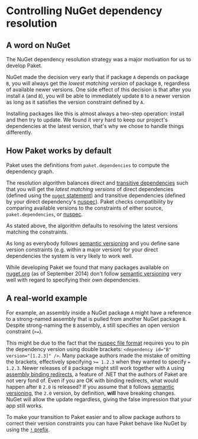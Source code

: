 # Controlling NuGet dependency resolution

## A word on NuGet

The NuGet dependency resolution strategy was a major motivation for us to
develop Paket.

NuGet made the decision very early that if package `A` depends on package `B`,
you will always get the *lowest matching version* of package `B`, regardless of
available newer versions. One side effect of this decision is that after you
install `A` (and `B`), you will  be able to immediately update `B` to a newer
version as long as it satisfies the version constraint defined by `A`.

Installing packages like this is almost always a two-step operation: install and
then try to update. We found it very hard to keep our project's dependencies at
the latest version, that's why we chose to handle things differently.

## How Paket works by default

Paket uses the definitions from `paket.dependencies` to compute the dependency
graph.

The resolution algorithm balances direct and
[transitive dependencies](faq.html#transitive) such that you will get the
*latest matching versions* of direct dependencies (defined using the
[`nuget` statement](#dependencies)) and transitive dependencies (defined by your
direct dependency's
[nuspec](http://docs.nuget.org/docs/reference/nuspec-reference)). Paket checks
compatibility by comparing available versions to the constraints of either
source, `paket.dependencies`, or
[nuspec](http://docs.nuget.org/docs/reference/nuspec-reference).

As stated above, the algorithm defaults to resolving the latest versions
matching the constraints.

As long as everybody follows [semantic versioning](http://semver.org) and you
define sane version constraints (e.g. within a major version) for your direct
dependencies the system is very likely to work well.

While developing Paket we found that many packages available on
[nuget.org](http://www.nuget.org) (as of September 2014) don't follow
[semantic versioning](http://semver.org) very well with regard to specifying
their own dependencies.

## A real-world example

For example, an assembly inside a NuGet package `A` might have a reference to a
strong-named assembly that is pulled from another NuGet package `B`. Despite
strong-naming the `B` assembly, `A` still specifies an open version constraint
(`>=`).

This might be due to the fact that the [nuspec file
format](http://docs.nuget.org/docs/reference/nuspec-reference) requires you to
pin the dependency version using double brackets: `<dependency id="B"
version="[1.2.3]" />`. Many package authors made the mistake of omitting the
brackets, effectively specifying `>= 1.2.3` when they wanted to specify `=
1.2.3`. Newer releases of `B` package might still work together with `A` using
[assembly binding redirects](http://msdn.microsoft.com/en-us/library/7wd6ex19(v=vs.110).aspx),
a feature of .NET that the authors of Paket are not very fond of. Even if you
are OK with binding redirects, what would happen after `B` `2.0` is released? If
you assume that `B` follows [semantic versioning](http://semver.org), the `2.0`
version, by definition, **will** have breaking changes. NuGet will allow the
update regardless, giving the false impression that your app still works.

To make your transition to Paket easier and to allow package authors to correct
their version constraints you can have Paket behave like NuGet by using the
[`!` prefix](nuget-dependencies.html#Paket-s-NuGet-style-dependency-resolution-for-transitive-dependencies).

